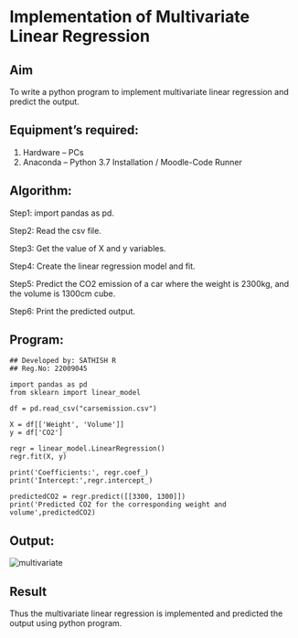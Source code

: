 # Implementation of Multivariate Linear Regression
## Aim
To write a python program to implement multivariate linear regression and predict the output.
## Equipment’s required:
1.	Hardware – PCs
2.	Anaconda – Python 3.7 Installation / Moodle-Code Runner
## Algorithm:
Step1:
import pandas as pd.

Step2:
Read the csv file.

Step3:
Get the value of X and y variables.

Step4:
Create the linear regression model and fit.

Step5:
Predict the CO2 emission of a car where the weight is 2300kg, and the volume is 1300cm cube.

Step6:
Print the predicted output.

## Program:
```
## Developed by: SATHISH R
## Reg.No: 22009045

import pandas as pd
from sklearn import linear_model

df = pd.read_csv("carsemission.csv")

X = df[['Weight', 'Volume']]
y = df['CO2']

regr = linear_model.LinearRegression()
regr.fit(X, y)

print('Coefficients:', regr.coef_)
print('Intercept:',regr.intercept_)

predictedCO2 = regr.predict([[3300, 1300]])
print('Predicted CO2 for the corresponding weight and volume',predictedCO2)
```
## Output:

![multivariate](https://user-images.githubusercontent.com/120574768/214371300-1e81b6eb-e5f5-44e9-a139-d7c653a987d4.jpg)

## Result
Thus the multivariate linear regression is implemented and predicted the output using python program.
